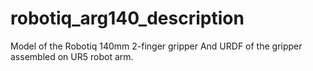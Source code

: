 # robotiq_arg140_description
Model of the Robotiq 140mm 2-finger gripper
And URDF of the gripper assembled on UR5 robot arm.

